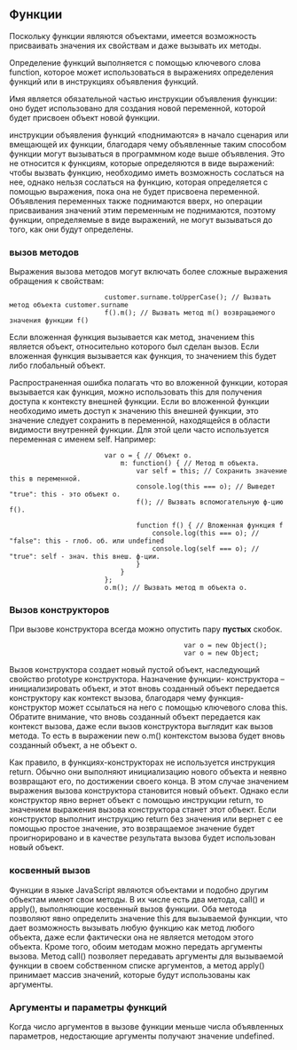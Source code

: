 ## Функции
Поскольку функции являются объектами, имеется возможность присваивать значения их свойствам и даже вызывать их методы.

Определение функций выполняется с помощью ключевого слова function, которое может использоваться в выражениях определения функций или в инструкциях объявления функций.

Имя является обязательной частью инструкции объявления функции: оно будет использовано для создания новой переменной,
которой будет присвоен объект новой функции.

инструкции объявления функций «поднимаются» в начало сценария или вмещающей их функции, благодаря чему объявленные
таким способом функции могут вызываться в программном коде выше объявления. Это не относится к функциям, которые
определяются в виде выражений: чтобы вызвать функцию, необходимо иметь возможность сослаться на нее, однако нельзя
сослаться на функцию, которая определяется с помощью выражения, пока она не будет присвоена переменной. Объявления
переменных также поднимаются вверх, но операции присваивания значений этим переменным не поднимаются, поэтому функции, определяемые в виде выражений, не могут вызываться до того, как они будут определены.

### вызов методов
Выражения вызова методов могут включать более сложные выражения обращения к свойствам:

                            customer.surname.toUpperCase(); // Вызвать метод объекта customer.surname
                            f().m(); // Вызвать метод m() возвращаемого значения функции f()

Если вложенная функция вызывается как метод, значением this является объект, относительно которого был сделан вызов.
Если вложенная функция вызывается как функция, то значением this будет либо глобальный объект.

Распространенная ошибка полагать что во вложенной функции, которая вызывается как функция, можно использовать this для получения доступа к контексту внешней функции. Если во вложенной функции необходимо иметь доступ к значению this внешней функции, это значение следует сохранить в переменной, находящейся в области видимости внутренней функции.
Для этой цели часто используется переменная с именем self. Например:

                            var o = { // Объект o.
                                m: function() { // Метод m объекта.
                                    var self = this; // Сохранить значение this в переменной.
                                    console.log(this === o); // Выведет "true": this - это объект o.
                                    f(); // Вызвать вспомогательную ф-цию f().
                                    
                                    function f() { // Вложенная функция f
                                        console.log(this === o); // "false": this - глоб. об. или undefined
                                        console.log(self === o); // "true": self - знач. this внеш. ф-ции.
                                    }
                                }
                            };
                            o.m(); // Вызвать метод m объекта o.

### Вызов конструкторов
При вызове конструктора всегда можно опустить пару **пустых** скобок.

                                                var o = new Object();
                                                var o = new Object;

Вызов конструктора создает новый пустой объект, наследующий свойство prototype конструктора. Назначение функции-
конструктора – инициализировать объект, и этот вновь созданный объект передается конструктору как контекст вызова,
благодаря чему функция-конструктор может ссылаться на него с помощью ключевого слова this. Обратите внимание,
что вновь созданный объект передается как контекст вызова, даже если вызов конструктора выглядит как вызов метода.
То есть в выражении new o.m() контекстом вызова будет вновь созданный объект, а не объект o.

Как правило, в функциях-конструкторах не используется инструкция return. Обычно они выполняют инициализацию нового
объекта и неявно возвращают его, по достижении своего конца. В этом случае значением выражения вызова конструктора
становится новый объект. Однако если конструктор явно вернет объект с помощью инструкции return, то значением выражения вызова конструктора станет этот объект. Если конструктор выполнит инструкцию return без значения или вернет
с ее помощью простое значение, это возвращаемое значение будет проигнорировано и в качестве результата вызова
будет использован новый объект.

### косвенный вызов
Функции в языке JavaScript являются объектами и подобно другим объектам имеют свои методы. В их числе есть два метода,
call() и apply(), выполняющие косвенный вызов функции. Оба метода позволяют явно определить значение this для вызываемой функции, что дает возможность вызывать любую функцию как метод любого объекта, даже если фактически она не является методом этого объекта. Кроме того, обоим методам можно передать аргументы вызова. Метод call() позволяет передавать аргументы для вызываемой функции в своем собственном списке аргументов, а метод apply() принимает массив
значений, которые будут использованы как аргументы. 

### Аргументы и параметры функций
Когда число аргументов в вызове функции меньше числа объявленных параметров, недостающие аргументы получают значение
undefined.